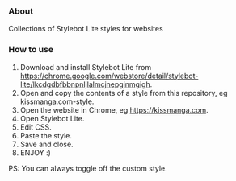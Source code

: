 ### About

Collections of Stylebot Lite styles for websites

### How to use

1. Download and install Stylebot Lite from https://chrome.google.com/webstore/detail/stylebot-lite/lkcdgdbfbbnpnljlalmcjnepgjnmgigh.
2. Open and copy the contents of a style from this repository, eg kissmanga.com-style.
3. Open the website in Chrome, eg https://kissmanga.com.
4. Open Stylebot Lite.
5. Edit CSS.
6. Paste the style.
7. Save and close.
8. ENJOY :)

PS: You can always toggle off the custom style.

